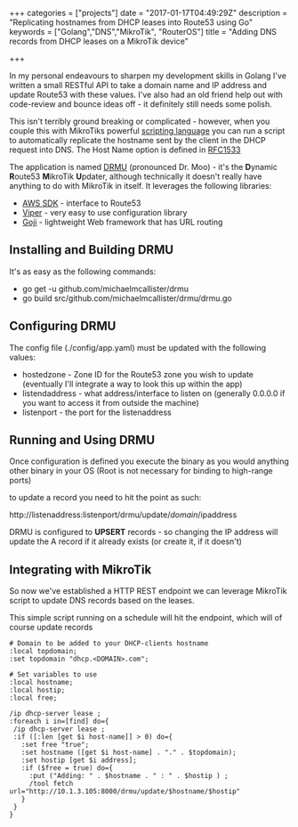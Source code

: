 +++
categories = ["projects"]
date = "2017-01-17T04:49:29Z"
description = "Replicating hostnames from DHCP leases into Route53 using Go"
keywords = ["Golang","DNS","MikroTik", "RouterOS"]
title = "Adding DNS records from DHCP leases on a MikroTik device"

+++

In my personal endeavours to sharpen my development skills in Golang I've written a small RESTful API to take a domain name and IP address and update Route53 with these values. I've also had an old friend help out with code-review and bounce ideas off - it definitely still needs some polish.

This isn't terribly ground breaking or complicated - however, when you couple this with MikroTiks powerful [scripting language](http://wiki.mikrotik.com/wiki/Manual:Scripting) you can run a script to automatically replicate the hostname sent by the client in the DHCP request into DNS. The Host Name option is defined in [RFC1533](https://tools.ietf.org/html/rfc1533#section-3.14)

The application is named [DRMU](https://github.com/michaelmcallister/drmu) (pronounced Dr. Moo) - it's the **D**ynamic **R**oute53 **M**ikroTik **U**pdater, although technically it doesn't really have anything to do with MikroTik in itself. It leverages the following libraries:

* [AWS SDK](https://aws.amazon.com/sdk-for-go/) - interface to Route53
* [Viper](https://github.com/spf13/viper) - very easy to use configuration library
* [Goji](https://github.com/goji/goji) - lightweight Web framework that has URL routing

## Installing and Building DRMU

It's as easy as the following commands:

* go get -u github.com/michaelmcallister/drmu
* go build src/github.com/michaelmcallister/drmu/drmu.go


## Configuring DRMU

The config file (./config/app.yaml) must be updated with the following values:

* hostedzone - Zone ID for the Route53 zone you wish to update (eventually I'll integrate a way to look this up within the app)
* listendaddress - what address/interface to listen on (generally 0.0.0.0 if you want to access it from outside the machine)
* listenport - the port for the listenaddress

## Running and Using DRMU

Once configuration is defined you execute the binary as you would anything other binary in your OS (Root is not necessary for binding to high-range ports)

to update a record you need to hit the point as such:

http://listenaddress:listenport/drmu/update/$domain/$ipaddress

DRMU is configured to **UPSERT** records - so changing the IP address will update the A record if it already exists (or create it, if it doesn't)

## Integrating with MikroTik

So now we've established a HTTP REST endpoint we can leverage MikroTik script to update DNS records based on the leases.

This simple script running on a schedule will hit the endpoint, which will of course update records

```
# Domain to be added to your DHCP-clients hostname
:local topdomain;
:set topdomain "dhcp.<DOMAIN>.com";

# Set variables to use
:local hostname;
:local hostip;
:local free;

/ip dhcp-server lease ;
:foreach i in=[find] do={
 /ip dhcp-server lease ;
 :if ([:len [get $i host-name]] > 0) do={
   :set free "true";
   :set hostname ([get $i host-name] . "." . $topdomain);
   :set hostip [get $i address];
   :if ($free = true) do={
     :put ("Adding: " . $hostname . " : " . $hostip ) ;
     /tool fetch url="http://10.1.3.105:8000/drmu/update/$hostname/$hostip"
   }
 }
}
``` 
